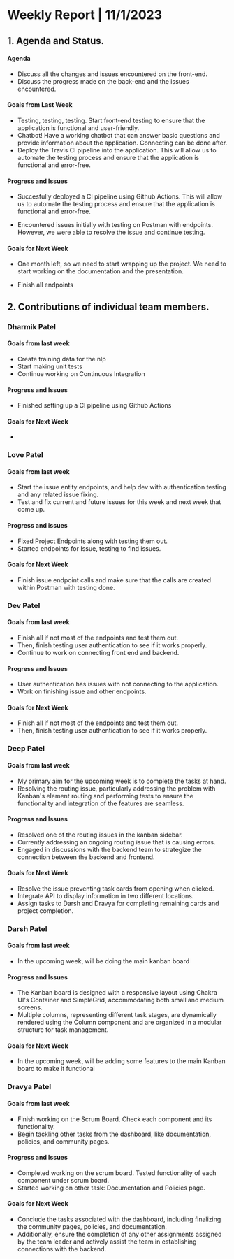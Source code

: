 # Weekly Report | 11/1/2023

## **1. Agenda and Status.**

#### Agenda
- Discuss all the changes and issues encountered on the front-end.
- Discuss the progress made on the back-end and the issues encountered.

#### Goals from Last Week
- Testing, testing, testing. Start front-end testing to ensure that the application is functional and user-friendly.
- Chatbot! Have a working chatbot that can answer basic questions and provide information about the application. Connecting can be done after.
- Deploy the Travis CI pipeline into the application. This will allow us to automate the testing process and ensure that the application is functional and error-free.

#### Progress and Issues
- Succesfully deployed a CI pipeline using Github Actions. This will allow us to automate the testing process and ensure that the application is functional and error-free.

- Encountered issues initially with testing on Postman with endpoints. However, we were able to resolve the issue and continue testing.

#### Goals for Next Week
- One month left, so we need to start wrapping up the project. We need to start working on the documentation and the presentation.

- Finish all endpoints


## **2. Contributions of individual team members.**
### Dharmik Patel

#### Goals from last week
- Create training data for the nlp
- Start making unit tests
- Continue working on Continuous Integration

#### Progress and Issues
- Finished setting up a CI pipeline using Github Actions


#### Goals for Next Week
- 

### Love Patel

#### Goals from last week
- Start the issue entity endpoints,  and help dev with authentication testing and any related issue fixing.
- Test and fix current and future issues for this week and next week that come up.

#### Progress and issues
- Fixed Project Endpoints along with testing them out.
- Started endpoints for Issue, testing to find issues.

#### Goals for Next Week
- Finish issue endpoint calls and make sure that the calls are created within Postman with testing done. 

### Dev Patel

#### Goals from last week
- Finish all if not most of the endpoints and test them out.
- Then, finish testing user authentication to see if it works properly.
- Continue to work on connecting front end and backend.

#### Progress and Issues
- User authentication has issues with not connecting to the application.
- Work on finishing issue and other endpoints.

#### Goals for Next Week
- Finish all if not most of the endpoints and test them out.
- Then, finish testing user authentication to see if it works properly.

### Deep Patel

#### Goals from last week
- My primary aim for the upcoming week is to complete the tasks at hand.
- Resolving the routing issue, particularly addressing the problem with Kanban's element routing and performing tests to ensure the functionality and integration of the features are seamless.

#### Progress and Issues
- Resolved one of the routing issues in the kanban sidebar.
- Currently addressing an ongoing routing issue that is causing errors.
- Engaged in discussions with the backend team to strategize the connection between the backend and frontend.

#### Goals for Next Week
- Resolve the issue preventing task cards from opening when clicked.
- Integrate API to display information in two different locations.
- Assign tasks to Darsh and Dravya for completing remaining cards and project completion.

### Darsh Patel

#### Goals from last week
- In the upcoming week, will be doing the main kanban board

#### Progress and Issues
- The Kanban board is designed with a responsive layout using Chakra UI's Container and SimpleGrid, accommodating both small and medium screens.
- Multiple columns, representing different task stages, are dynamically rendered using the Column component and are organized in a modular structure for task management.

#### Goals for Next Week
- In the upcoming week, will be adding some features to the main Kanban board to make it functional

### Dravya Patel

#### Goals from last week
- Finish working on the Scrum Board. Check each component and its functionality.
- Begin tackling other tasks from the dashboard, like documentation, policies, and community pages.

#### Progress and Issues
- Completed working on the scrum board. Tested functionality of each component under scrum board.
- Started working on other task: Documentation and Policies page.

#### Goals for Next Week
- Conclude the tasks associated with the dashboard, including finalizing the community pages, policies, and documentation.
- Additionally, ensure the completion of any other assignments assigned by the team leader and actively assist the team in establishing connections with the backend.
